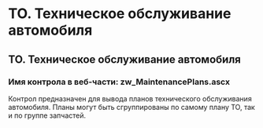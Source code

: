 ﻿---
description: 2.4.7
---
# ТО. Техническое обслуживание автомобиля
## ТО. Техническое обслуживание автомобиля
### Имя контрола в веб-части: zw_MaintenancePlans.ascx
Контрол предназначен для вывода планов технического обслуживания автомобиля. Планы могут быть сгруппированы по самому плану ТО, так и по группе запчастей. 
